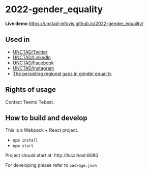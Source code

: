 # 2022-gender_equality

**Live demo** https://unctad-infovis.github.io/2022-gender_equality/

## Used in

* [UNCTAD/Twitter](https://twitter.com/UNCTAD/status/1600447889301446656)
* [UNCTAD/LinkedIn](https://www.linkedin.com/feed/update/urn:li:activity:7006213581453086721)
* [UNCTAD/Facebook](https://www.facebook.com/UNCTAD/posts/525244996309425)
* [UNCTAD/Instagram](https://www.instagram.com/p/Cl3VT0WNZ7Z/)
* [The persisting regional gaps in gender equality](https://unctad.org/data-visualization/persisting-regional-gaps-gender-equality)

## Rights of usage

Contact Teemo Tebest.

## How to build and develop

This is a Webpack + React project.

* `npm install`
* `npm start`

Project should start at: http://localhost:8080

For developing please refer to `package.json`